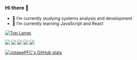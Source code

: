 ### Hi there 👋

- 🔭 I’m currently studying systems analysis and development
- 🌱 I’m currently learning JavaScript and React

[![Top Langs](https://github-readme-stats.vercel.app/api/top-langs/?username=JotapePFC)](https://github.com/JotapePFC/github-readme-stats)

<img src ="https://img.shields.io/badge/HTML5-E34F26?style=for-the-badge&logo=html5&logoColor=white"> <img src ="https://img.shields.io/badge/CSS3-1572B6?style=for-the-badge&logo=css3&logoColor=white"> <img src ="https://img.shields.io/badge/Sass-CC6699?style=for-the-badge&logo=sass&logoColor=white"> <img src ="https://img.shields.io/badge/JavaScript-323330?style=for-the-badge&logo=javascript&logoColor=F7DF1E"> <img src ="https://img.shields.io/badge/React-20232A?style=for-the-badge&logo=react&logoColor=61DAFB">

[![JotapePFC's GitHub stats](https://github-readme-stats.vercel.app/api?username=JotapePFC)](https://github.com/JotapePFC/github-readme-stats)   





